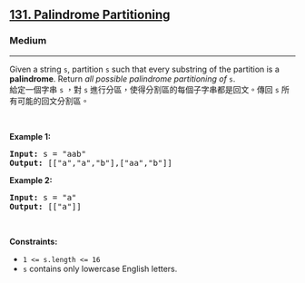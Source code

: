 <h2><a href="https://leetcode.com/problems/palindrome-partitioning/">131. Palindrome Partitioning</a></h2><h3>Medium</h3><hr><div><p data-immersive-translate-walked="8e5eb946-ff1f-437e-8a6d-9d78829d5913" data-immersive-translate-paragraph="1">Given a string <code data-immersive-translate-walked="8e5eb946-ff1f-437e-8a6d-9d78829d5913">s</code>, partition <code data-immersive-translate-walked="8e5eb946-ff1f-437e-8a6d-9d78829d5913">s</code> such that every <span data-keyword="substring-nonempty" data-immersive-translate-walked="8e5eb946-ff1f-437e-8a6d-9d78829d5913">substring</span> of the partition is a <span data-keyword="palindrome-string" data-immersive-translate-walked="8e5eb946-ff1f-437e-8a6d-9d78829d5913"><strong data-immersive-translate-walked="8e5eb946-ff1f-437e-8a6d-9d78829d5913">palindrome</strong></span>. Return <em data-immersive-translate-walked="8e5eb946-ff1f-437e-8a6d-9d78829d5913">all possible palindrome partitioning of </em><code data-immersive-translate-walked="8e5eb946-ff1f-437e-8a6d-9d78829d5913">s</code>.<font class="notranslate immersive-translate-target-wrapper" data-immersive-translate-translation-element-mark="1" lang="zh-TW"><br><font class="notranslate immersive-translate-target-translation-theme-none immersive-translate-target-translation-block-wrapper-theme-none immersive-translate-target-translation-block-wrapper" data-immersive-translate-translation-element-mark="1"><font class="notranslate immersive-translate-target-inner immersive-translate-target-translation-theme-none-inner" data-immersive-translate-translation-element-mark="1">給定一個字串 <code data-immersive-translate-walked="8e5eb946-ff1f-437e-8a6d-9d78829d5913">s</code> ，對 <code data-immersive-translate-walked="8e5eb946-ff1f-437e-8a6d-9d78829d5913">s</code> 進行分區，使得分割區的每個子字串都是回文。傳回 <code data-immersive-translate-walked="8e5eb946-ff1f-437e-8a6d-9d78829d5913">s</code> 所有可能的回文分割區。</font></font></font></p>

<p>&nbsp;</p>
<p><strong class="example">Example 1:</strong></p>
<pre><strong>Input:</strong> s = "aab"
<strong>Output:</strong> [["a","a","b"],["aa","b"]]
</pre><p><strong class="example">Example 2:</strong></p>
<pre><strong>Input:</strong> s = "a"
<strong>Output:</strong> [["a"]]
</pre>
<p>&nbsp;</p>
<p><strong>Constraints:</strong></p>

<ul>
	<li><code>1 &lt;= s.length &lt;= 16</code></li>
	<li><code>s</code> contains only lowercase English letters.</li>
</ul>
</div>